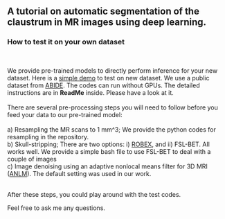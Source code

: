 
## A tutorial on automatic segmentation of the claustrum in MR images using deep learning. 

### How to test it on your own dataset

<br />

We provide pre-trained models to directly perform inference for your new dataset. Here is a [simple demo](https://drive.google.com/file/d/1b0XS8LjRM-rZMPOL8qM6voG-A5jcdUgK/view?usp=sharing) to test on new dataset. We use a public dataset from [ABIDE](http://fcon_1000.projects.nitrc.org/indi/abide/). The codes can run without GPUs.  The detailed instructions are in **ReadMe** inside. Please have a look at it. <br /> 
<br />
There are several pre-processing steps you will need to follow before you feed your data to our pre-trained model: <br /> <br />
a) Resampling the MR scans to 1 mm^3; We provide the python codes for resampling in the repository. <br />
b) Skull-stripping; There are two options: i) [ROBEX](https://www.nitrc.org/projects/robex), and ii) FSL-BET. All works well. We provide a simple bash file to use FSL-BET to deal with a couple of images <br />
c) Image denoising using an adaptive nonlocal means filter for 3D MRI ([ANLM](https://sites.google.com/site/pierrickcoupe/softwares/denoising-for-medical-imaging/mri-denoising)). The default setting was used in our work.  <br /> <br />

After these steps, you could play around with the test codes.  <br />

Feel free to ask me any questions. 

